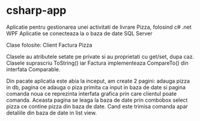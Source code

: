 # csharp-app


Aplicatie pentru gestionarea unei activitati de livrare Pizza, folosind c# .net WPF 
Aplicatie se conecteaza la o baza de date SQL Server

Clase folosite:
Client
Factura
Pizza

Clasele au atributele setate pe private si au proprietati cu get/set, dupa caz.
Clasele suprascriu ToString() iar Factura implementeaza CompareTo() din interfata Comparable.

Din pacate aplicatia este abia la inceput, am create 2 pagini: adauga pizza in db, pagina ce adauga o piza primita ca input in baza de date si pagina comanda noua ce reprezinta interfata grafica prin care clientul poate comanda. Aceasta pagina se leaga la baza de date prin combobox select pizza ce contine pizza din baza de date. Cand este trimisa comanda apar detaliile din baza de date in list view.

